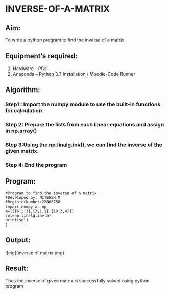 # INVERSE-OF-A-MATRIX
## Aim:
To write a python program to find the inverse of a matrix
## Equipment’s required:
1. 	Hardware – PCs
2. 	Anaconda – Python 3.7 Installation / Moodle-Code Runner
## Algorithm:
### Step1 : Import the numpy module to use the built-in functions for calculation
### Step 2: Prepare the lists from each linear equations and assign in np.array()
### Step 3:Using the np.linalg.inv(), we can find the inverse of the given matrix.
### Step 4: End the program

## Program:
```
#Program to find the inverse of a matrix.
#Developed by: NITEESH M
#RegisterNumber:22008756
import numpy as np
a=([[6,2,3],[3,1,1],[10,3,4]])
sol=np.linalg.inv(a)
print(sol)
j
```
## Output:
![eig](inverse of matrix.png)
## Result:
Thus the inverse of given matrix is successfully solved using python program

